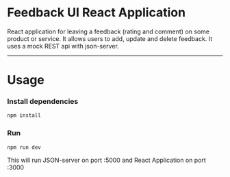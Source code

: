 # Feedback UI React Application
React application for leaving a feedback (rating and comment) on some product or service. It allows users to add, update and delete feedback. It uses a mock REST api with json-server.

---

# Usage

### Install dependencies

```bash
npm install
```

### Run

```bash
npm run dev
```

This will run JSON-server on port :5000 and React Application on port :3000
